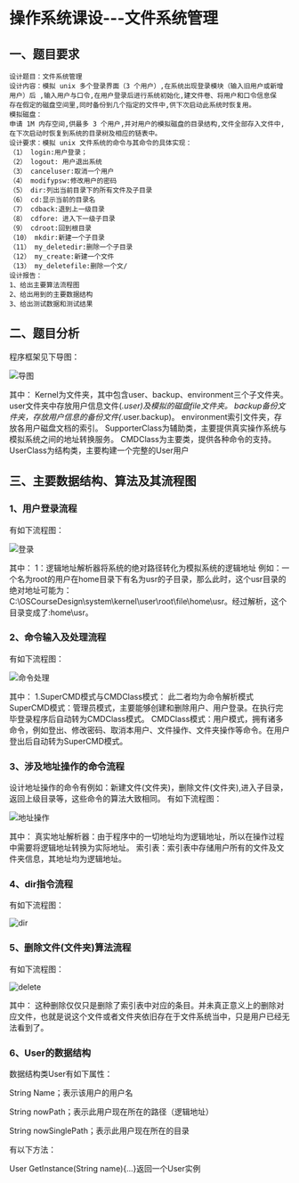 # 操作系统课设---文件系统管理

## 一、题目要求

    设计题目：文件系统管理
    设计内容：模拟 unix 多个登录界面（3 个用户）,在系统出现登录模块（输入旧用户或新增
    用户）后 ,输入用户与口令,在用户登录后进行系统初始化,建文件卷、将用户和口令信息保
    存在假定的磁盘空间里,同时备份到几个指定的文件中,供下次启动此系统时恢复用。
    模拟磁盘：
    申请 1M 内存空间,供最多 3 个用户,并对用户的模拟磁盘的目录结构,文件全部存入文件中,
    在下次启动时恢复到系统的目录树及相应的链表中。
    设计要求：模拟 unix 文件系统的命令与其命令的具体实现：
    （1） login:用户登录；
    （2） logout: 用户退出系统
    （3） canceluser:取消一个用户
    （4） modifypsw:修改用户的密码
    （5） dir:列出当前目录下的所有文件及子目录
    （6） cd:显示当前的目录名
    （7） cdback:退到上一级目录
    （8） cdfore: 进入下一级子目录
    （9） cdroot:回到根目录
    （10） mkdir:新建一个子目录
    （11） my_deletedir:删除一个子目录
    （12） my_create:新建一个文件
    （13） my_deletefile:删除一个文/
    设计报告：
    1、给出主要算法流程图
    2、给出用到的主要数据结构
    3、给出测试数据和测试结果

## 二、题目分析
程序框架见下导图：


![导图](./pictures/导图.png)


其中：
Kernel为文件夹，其中包含user、backup、environment三个子文件夹。
user文件夹中存放用户信息文件(*.user)及模拟的磁盘file文件夹。
backup备份文件夹，存放用户信息的备份文件(*.user.backup)。
environment索引文件夹，存放各用户磁盘文档的索引。
SupporterClass为辅助类，主要提供真实操作系统与模拟系统之间的地址转换服务。
CMDClass为主要类，提供各种命令的支持。
UserClass为结构类，主要构建一个完整的User用户
## 三、主要数据结构、算法及其流程图
### 1、用户登录流程
有如下流程图：


![登录](/pictures/登录.png)

其中：
1：逻辑地址解析器将系统的绝对路径转化为模拟系统的逻辑地址
例如：一个名为root的用户在home目录下有名为usr的子目录，那么此时，这个usr目录的绝对地址可能为：C:\OSCourseDesign\system\kernel\user\root\file\home\usr。经过解析，这个目录变成了:home\usr。
### 2、命令输入及处理流程
有如下流程图：


![命令处理](/pictures/命令输入及处理.png)

其中：
1.SuperCMD模式与CMDClass模式：
此二者均为命令解析模式
SuperCMD模式：管理员模式，主要能够创建和删除用户、用户登录。在执行完毕登录程序后自动转为CMDClass模式。
CMDClass模式：用户模式，拥有诸多命令，例如登出、修改密码、取消本用户、文件操作、文件夹操作等命令。在用户登出后自动转为SuperCMD模式。
### 3、涉及地址操作的命令流程
设计地址操作的命令有例如：新建文件(文件夹)，删除文件(文件夹),进入子目录，返回上级目录等，这些命令的算法大致相同。
有如下流程图：


![地址操作](/pictures/涉及地址操作的流程.png)

其中：
真实地址解析器：由于程序中的一切地址均为逻辑地址，所以在操作过程中需要将逻辑地址转换为实际地址。
索引表：索引表中存储用户所有的文件及文件夹信息，其地址均为逻辑地址。
### 4、dir指令流程
有如下流程图：


![dir](\pictures\dir命令.png)

### 5、删除文件(文件夹)算法流程
有如下流程图：


![delete](\pictures\删除文件及文件夹流程图.png)

其中：
这种删除仅仅只是删除了索引表中对应的条目。并未真正意义上的删除对应文件，也就是说这个文件或者文件夹依旧存在于文件系统当中，只是用户已经无法看到了。
### 6、User的数据结构

数据结构类User有如下属性：

String Name；表示该用户的用户名

String nowPath；表示此用户现在所在的路径（逻辑地址）


String nowSinglePath；表示此用户现在所在的目录

有以下方法：

User GetInstance(String name){...}返回一个User实例
